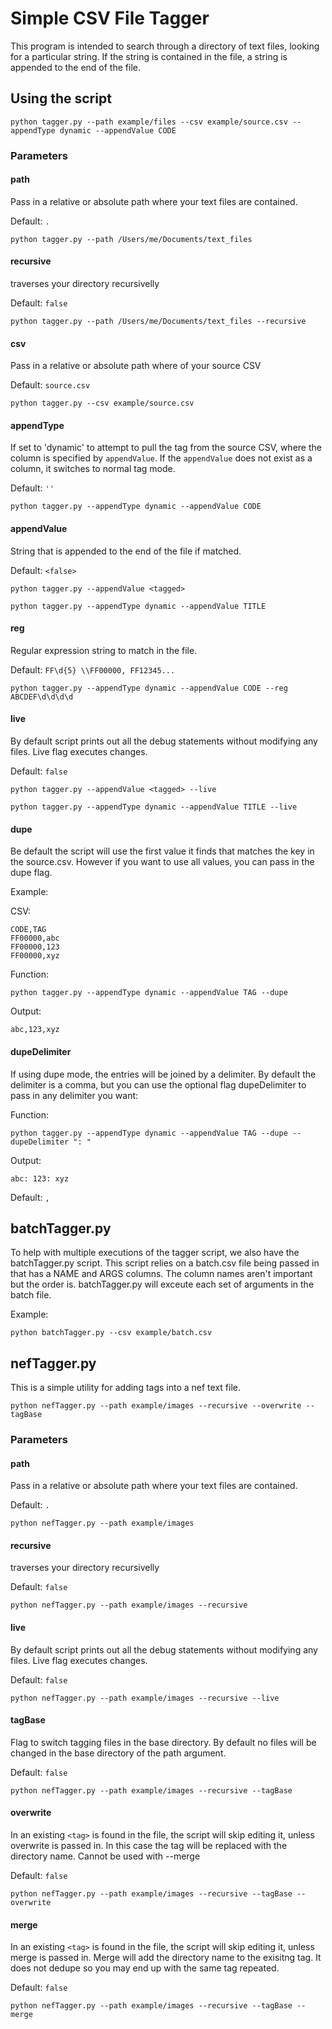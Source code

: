 # Simple CSV File Tagger

This program is intended to search through a directory of text files, looking for a particular string. If the string is contained in the file, a string is appended to the end of the file.

## Using the script

`python tagger.py --path example/files --csv example/source.csv --appendType dynamic --appendValue CODE`

### Parameters

#### path

Pass in a relative or absolute path where your text files are contained. 

Default: `.`

`python tagger.py --path /Users/me/Documents/text_files`

#### recursive

traverses your directory recursivelly

Default: `false`

`python tagger.py --path /Users/me/Documents/text_files --recursive`

#### csv

Pass in a relative or absolute path where of your source CSV

Default: `source.csv`

`python tagger.py --csv example/source.csv`

#### appendType

If set to 'dynamic' to attempt to pull the tag from the source CSV, where the column is specified by `appendValue`. If the `appendValue` does not exist as a column, it switches to normal tag mode.

Default: `''`

`python tagger.py --appendType dynamic --appendValue CODE`

#### appendValue

String that is appended to the end of the file if matched. 

Default: `<false>`

`python tagger.py --appendValue <tagged>`

`python tagger.py --appendType dynamic --appendValue TITLE`

#### reg

Regular expression string to match in the file. 

Default: `FF\d{5} \\FF00000, FF12345...`

`python tagger.py --appendType dynamic --appendValue CODE --reg ABCDEF\d\d\d\d`

#### live

By default script prints out all the debug statements without modifying any files. Live flag executes changes.

Default: `false`

`python tagger.py --appendValue <tagged> --live`

`python tagger.py --appendType dynamic --appendValue TITLE --live`

#### dupe

Be default the script will use the first value it finds that matches the key in the source.csv. However if you want to use all values, you can pass in the dupe flag. 

Example:

CSV:
```CSV
CODE,TAG
FF00000,abc
FF00000,123
FF00000,xyz
```

Function:
```
python tagger.py --appendType dynamic --appendValue TAG --dupe
```

Output:
```
abc,123,xyz
```

#### dupeDelimiter

If using dupe mode, the entries will be joined by a delimiter. By default the delimiter is a comma, but you can use the optional flag dupeDelimiter to pass in any delimiter you want:

Function:
```
python tagger.py --appendType dynamic --appendValue TAG --dupe --dupeDelimiter ": "
```

Output:
```
abc: 123: xyz
```

Default: `,`

## batchTagger.py

To help with multiple executions of the tagger script, we also have the batchTagger.py script. This script relies on a batch.csv file being passed in that has a NAME and ARGS columns. The column names aren't important but the order is. batchTagger.py will exceute each set of arguments in the batch file. 

Example:

```
python batchTagger.py --csv example/batch.csv
```

## nefTagger.py

This is a simple utility for adding tags into a nef text file. 

`python nefTagger.py --path example/images --recursive --overwrite --tagBase`

### Parameters

#### path

Pass in a relative or absolute path where your text files are contained. 

Default: `.`

`python nefTagger.py --path example/images`

#### recursive

traverses your directory recursivelly

Default: `false`

`python nefTagger.py --path example/images --recursive `

#### live

By default script prints out all the debug statements without modifying any files. Live flag executes changes.

Default: `false`

`python nefTagger.py --path example/images --recursive --live`

#### tagBase

Flag to switch tagging files in the base directory. By default no files will be changed in the base directory of the path argument.

Default: `false`

`python nefTagger.py --path example/images --recursive --tagBase`

#### overwrite

In an existing `<tag>` is found in the file, the script will skip editing it, unless overwrite is passed in. In this case the tag will be replaced with the directory name. Cannot be used with --merge

Default: `false`

`python nefTagger.py --path example/images --recursive --tagBase --overwrite`

#### merge

In an existing `<tag>` is found in the file, the script will skip editing it, unless merge is passed in. Merge will add the directory name to the exisitng tag. It does not dedupe so you may end up with the same tag repeated.

Default: `false`

`python nefTagger.py --path example/images --recursive --tagBase --merge`